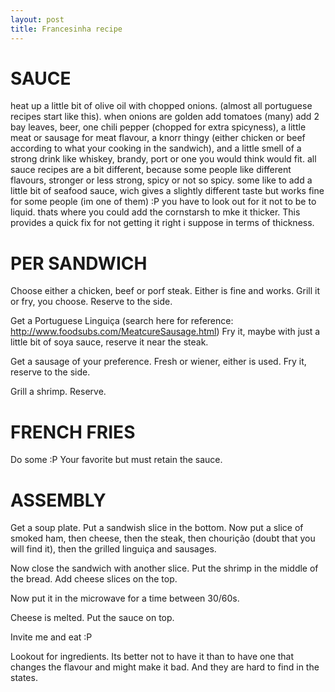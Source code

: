 ```yaml
---
layout: post
title: Francesinha recipe
---
```


SAUCE
=====

heat up a little bit of olive oil with chopped onions. (almost all portuguese recipes start like this).
when onions are golden add tomatoes (many) add 2 bay leaves, beer, one chili pepper (chopped for extra spicyness), a little meat or sausage for meat flavour, a knorr thingy (either chicken or beef according to what your cooking in the sandwich), and a little smell of a strong drink like whiskey, brandy, port or one you would think would fit. all sauce recipes are a bit different, because some people like different flavours, stronger or less strong, spicy or not so spicy. some like to add a little bit of seafood sauce, wich gives a slightly different taste but works fine for some people (im one of them) :P you have to look out for it not to be to liquid. thats where you could add the cornstarsh to mke it thicker. This provides a quick fix for not getting it right i suppose in terms of thickness.


PER SANDWICH
=============

Choose either a chicken, beef or porf steak. Either is fine and works.
Grill it or fry, you choose. Reserve to the side.

Get a Portuguese Linguiça (search here for reference: http://www.foodsubs.com/MeatcureSausage.html)
Fry it, maybe with just a little bit of soya sauce, reserve it near the steak.

Get a sausage of your preference. Fresh or wiener, either is used.
Fry it, reserve to the side.

Grill a shrimp. Reserve.

FRENCH FRIES
============

Do some :P Your favorite but must retain the sauce.


ASSEMBLY
========

Get a soup plate. Put a sandwish slice in the bottom. Now put a slice of smoked ham, then cheese, then the steak, then chourição (doubt that you will find it), then the grilled linguiça and sausages.

Now close the sandwich with another slice. Put the shrimp in the middle of the bread. Add cheese slices on the top.

Now put it in the microwave for a time between 30/60s.

Cheese is melted. Put the sauce on top.

Invite me and eat :P

Lookout for ingredients. Its better not to have it than to have one that changes the flavour and might make it bad. And they are hard to find in the states.